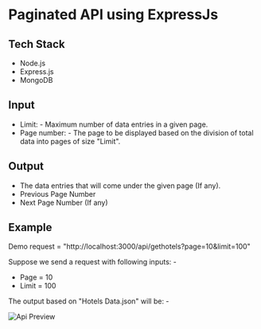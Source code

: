 
# Paginated API using ExpressJs

## Tech Stack
- Node.js
- Express.js
- MongoDB

## Input
- Limit: - Maximum number of data entries in a given page.
- Page number: - The page to be displayed based on the division of total data into pages of size "Limit".

## Output
- The data entries that will come under the given page (If any).
- Previous Page Number
- Next Page Number (If any)

## Example
Demo request = "http://localhost:3000/api/gethotels?page=10&limit=100"

Suppose we send a request with following inputs: -
- Page = 10
- Limit = 100

The output based on "Hotels Data.json" will be: -

![Api Preview](https://user-images.githubusercontent.com/106254063/171607020-0ce31d5d-c9cd-47df-b7f6-f1d171a8850d.png)
